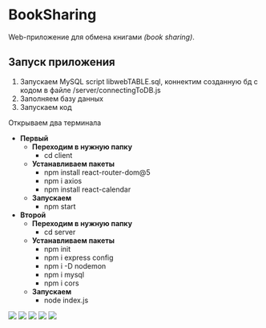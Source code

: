 # BookSharing

Web-приложение для обмена книгами _(book sharing)_.

## Запуск приложения

1. Запускаем MySQL script libwebTABLE.sql, коннектим созданную бд с кодом в файле /server/connectingToDB.js
2. Заполняем базу данных
3. Запускаем код

Открываем два терминала
- **Первый**
  - **Переходим в нужную папку**
    - cd client
  - **Устанавливаем пакеты**
    - npm install react-router-dom@5
    - npm i axios
    - npm install react-calendar
  - **Запускаем**
    - npm start
- **Второй**
  - **Переходим в нужную папку**
    - cd server
  - **Устанавливаем пакеты**
    - npm init
    - npm i express config
    - npm i -D nodemon
    - npm i mysql
    - npm i cors
  - **Запускаем**
    - node index.js

![](https://github.com/Ereme007/BookSharing.../tree/main/pictures/1.PNG)
![](https://github.com/Ereme007/BookSharing.../tree/main/pictures/2.PNG)
![](https://github.com/Ereme007/BookSharing.../tree/main/pictures3.PNG)
![](https://github.com/Ereme007/BookSharing.../tree/main/pictures/4.PNG)
![](https://github.com/Ereme007/BookSharing.../tree/main/pictures/5.PNG)
